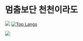 # 멈춤보단 천천이라도
[![](https://github-readme-stats.vercel.app/api?username=rav23&theme=merko&show_icons=true)](https://github.com/anuraghazra/github-readme-stats)
[![Top Langs](https://github-readme-stats.vercel.app/api/top-langs/?username=rav23&layout=compact)](https://github.com/anuraghazra/github-readme-stats)
  
<img src="https://avatars2.githubusercontent.com/u/67465462?s=460&u=a489674599ac4b1252c77c73de4e46762127ab65&v=4">

